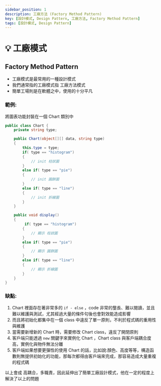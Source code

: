 ```yaml
---
sidebar_position: 1
description: 工廠方法 (Factory Method Pattern) 
key: [設計模式, Design Pattern, 工廠方法, Factory Method Pattern]
tags: [設計模式, Design Pattern]
---
```


# 💡 工廠模式
## Factory Method Pattern
- 工廠模式是最常用的一種設計模式
- 我們通常指的工廠模式指 工廠方法模式
- 簡單工場則是在軟體之中，使用的十分平凡

### 範例: 
將圖表功能封裝在一個 Chart 類別中

```csharp
public class Chart {
    private string type;

    public Chart(object[][] data, string type)
    {
        this.type = type;
        if( type == "histogram")
        {
            // init 柱狀圖
        }
        else if( type == "pie")
        {
            // init 圓餅圖
        }
        else if( type == "line")
        {
            // init 折線圖
        }
    }

    public void display()
    {
         if( type == "histogram")
        {
            // 顯示 柱狀圖
        }
        else if( type == "pie")
        {
            // 顯示 圓餅圖
        }
        else if( type == "line")
        {
            // 顯示 折線圖
        }
    }
}
```

### 缺點:

1. Chart 裡面存在著非常多的 `if - else` ，code 非常的壟長、難以閱讀，並且難以維護與測試，尤其經過大量的條件句後也會對效能造成影響
2. 而且將初始化都集中在一個 class 中違反了單一原則，不利於程式碼的重用性與維護
3. 當需要新增新的 Chart 時，需要修改 Chart class，違反了開閉原則
4. 客戶端只能透過 `new` 關鍵字來實例化 Chart ，Chart class 與客戶端耦合度高，實例化與物件無法分離
5. 客戶端如果想要更彈性的使用 Chart 的話，比如說:顏色、高度等等，構造函數則無提供初始化的功能，那每次都得由客戶端來完成，那容易造成大量重複的程式碼

以上會成 高耦合，多職責，因此延伸出了簡單工廠設計模式，他在一定的程度上解決了以上的問題
